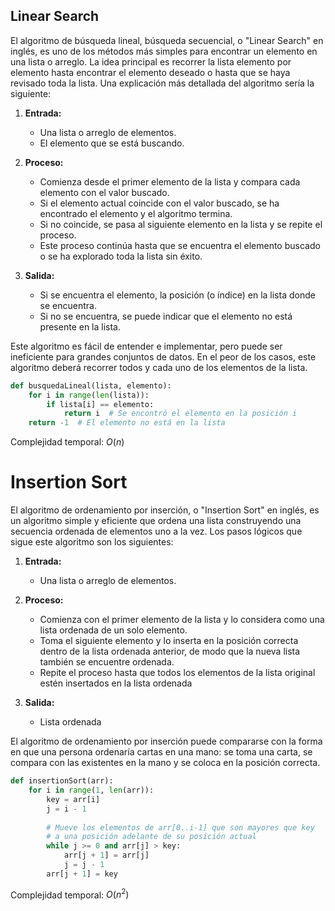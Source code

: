 ## Linear Search
El algoritmo de búsqueda lineal, búsqueda secuencial, o "Linear Search" en inglés, es uno de los métodos más simples para encontrar un elemento en una lista o arreglo. La idea principal es recorrer la lista elemento por elemento hasta encontrar el elemento deseado o hasta que se haya revisado toda la lista. Una explicación más detallada del algoritmo sería la siguiente:

1. **Entrada:**
    - Una lista o arreglo de elementos.
    - El elemento que se está buscando.

2. **Proceso:**
    - Comienza desde el primer elemento de la lista y compara cada elemento con el valor buscado.
    - Si el elemento actual coincide con el valor buscado, se ha encontrado el elemento y el algoritmo termina.
    - Si no coincide, se pasa al siguiente elemento en la lista y se repite el proceso.
    - Este proceso continúa hasta que se encuentra el elemento buscado o se ha explorado toda la lista sin éxito.

3. **Salida:**
    - Si se encuentra el elemento, la posición (o índice) en la lista donde se encuentra.
    - Si no se encuentra, se puede indicar que el elemento no está presente en la lista.

Este algoritmo es fácil de entender e implementar, pero puede ser ineficiente para grandes conjuntos de datos. En el peor de los casos, este algoritmo deberá recorrer todos y cada uno de los elementos de la lista.

```python
def busquedaLineal(lista, elemento):
    for i in range(len(lista)):
        if lista[i] == elemento:
            return i  # Se encontró el elemento en la posición i
    return -1  # El elemento no está en la lista
```

Complejidad temporal: $O(n)$

#
# Insertion Sort
El algoritmo de ordenamiento por inserción, o "Insertion Sort" en inglés, es un algoritmo simple y eficiente que ordena una lista construyendo una secuencia ordenada de elementos uno a la vez. Los pasos lógicos que sigue este algoritmo son los siguientes:

1. **Entrada:**
	- Una lista o arreglo de elementos.

2. **Proceso:**
	- Comienza con el primer elemento de la lista y lo considera como una lista ordenada de un solo elemento. 
	- Toma el siguiente elemento y lo inserta en la posición correcta dentro de la lista ordenada anterior, de modo que la nueva lista también se encuentre ordenada.
	- Repite el proceso hasta que todos los elementos de la lista original estén insertados en la lista ordenada

3. **Salida:**
	- Lista ordenada

El algoritmo de ordenamiento por inserción puede compararse con la forma en que una persona ordenaría cartas en una mano: se toma una carta, se compara con las existentes en la mano y se coloca en la posición correcta.

```python
def insertionSort(arr):
    for i in range(1, len(arr)):
        key = arr[i]
        j = i - 1
        
        # Mueve los elementos de arr[0..i-1] que son mayores que key
        # a una posición adelante de su posición actual
        while j >= 0 and arr[j] > key:
            arr[j + 1] = arr[j]
            j = j - 1
        arr[j + 1] = key

```

Complejidad temporal: $O(n^2)$
